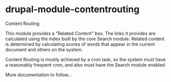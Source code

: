 # drupal-module-contentrouting
Content Routing

This module provides a "Related Content" box. The links it provides are calculated using the index built by the core Search module. Related content is determined by calculating scores of words that appear in the current document and others on the system.

Content Routing is mostly achieved by a cron task, so the system must have a reasonably frequent cron, and also must have the Search module enabled.

More documentation to follow...
